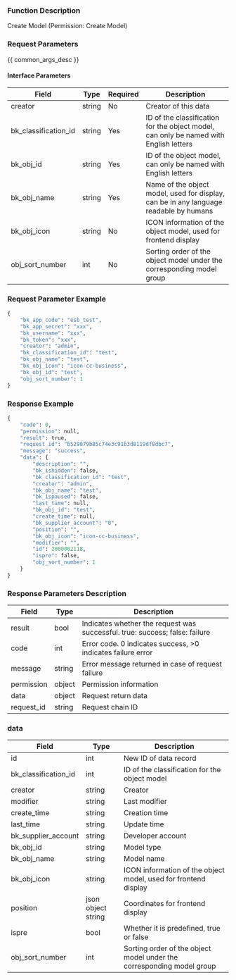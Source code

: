 ### Function Description

Create Model (Permission: Create Model)

### Request Parameters

{{ common_args_desc }}

#### Interface Parameters

| Field                | Type   | Required | Description                                                  |
| -------------------- | ------ | -------- | ------------------------------------------------------------ |
| creator              | string | No       | Creator of this data                                         |
| bk_classification_id | string | Yes      | ID of the classification for the object model, can only be named with English letters |
| bk_obj_id            | string | Yes      | ID of the object model, can only be named with English letters |
| bk_obj_name          | string | Yes      | Name of the object model, used for display, can be in any language readable by humans |
| bk_obj_icon          | string | No       | ICON information of the object model, used for frontend display |
| obj_sort_number      | int    | No       | Sorting order of the object model under the corresponding model group |

### Request Parameter Example

```python
{
    "bk_app_code": "esb_test",
    "bk_app_secret": "xxx",
    "bk_username": "xxx",
    "bk_token": "xxx",
    "creator": "admin",
    "bk_classification_id": "test",
    "bk_obj_name": "test",
    "bk_obj_icon": "icon-cc-business",
    "bk_obj_id": "test",
    "obj_sort_number": 1
}
```

### Response Example

```python
{
    "code": 0,
    "permission": null,
    "result": true,
    "request_id": "b529879b85c74e3c91b3d8119df8dbc7",
    "message": "success",
    "data": {
        "description": "",
        "bk_ishidden": false,
        "bk_classification_id": "test",
        "creator": "admin",
        "bk_obj_name": "test",
        "bk_ispaused": false,
        "last_time": null,
        "bk_obj_id": "test",
        "create_time": null,
        "bk_supplier_account": "0",
        "position": "",
        "bk_obj_icon": "icon-cc-business",
        "modifier": "",
        "id": 2000002118,
        "ispre": false,
        "obj_sort_number": 1
    }
}
```

### Response Parameters Description

| Field       | Type   | Description                                                  |
| ---------- | ------ | ------------------------------------------------------------ |
| result     | bool   | Indicates whether the request was successful. true: success; false: failure |
| code       | int    | Error code. 0 indicates success, >0 indicates failure error  |
| message    | string | Error message returned in case of request failure            |
| permission | object | Permission information                                       |
| data       | object | Request return data                                          |
| request_id | string | Request chain ID                                             |

### data

| Field                 | Type               | Description                                                  |
| -------------------- | ------------------ | ------------------------------------------------------------ |
| id                   | int                | New ID of data record                                        |
| bk_classification_id | int                | ID of the classification for the object model                |
| creator              | string             | Creator                                                      |
| modifier             | string             | Last modifier                                                |
| create_time          | string             | Creation time                                                |
| last_time            | string             | Update time                                                  |
| bk_supplier_account  | string             | Developer account                                            |
| bk_obj_id            | string             | Model type                                                   |
| bk_obj_name          | string             | Model name                                                   |
| bk_obj_icon          | string             | ICON information of the object model, used for frontend display |
| position             | json object string | Coordinates for frontend display                             |
| ispre                | bool               | Whether it is predefined, true or false                      |
| obj_sort_number      | int                | Sorting order of the object model under the corresponding model group |